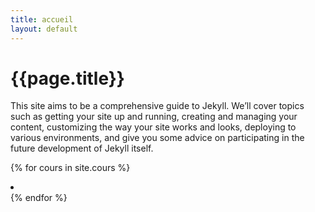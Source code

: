 ```yaml
---
title: accueil
layout: default
---
```


<h1>{{page.title}}</h1>

This site aims to be a comprehensive guide to Jekyll. We’ll cover topics such as getting your site up and running, creating and managing your content, customizing the way your site works and looks, deploying to various environments, and give you some advice on participating in the future development of Jekyll itself.

{% for cours in site.cours %}
<li><a href="{{ cours.url }}"></a></li>
{% endfor %}